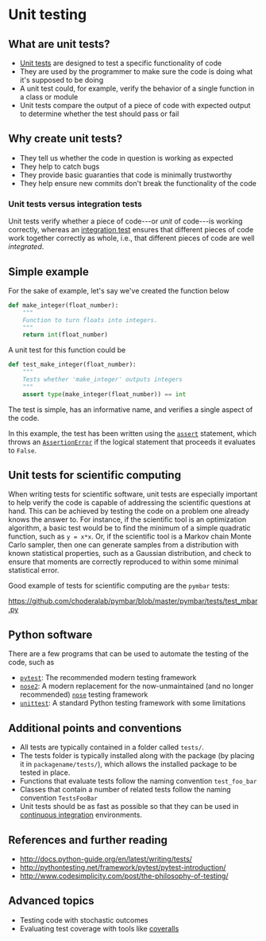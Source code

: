 # Unit testing

## What are unit tests?
* [Unit tests](https://en.wikipedia.org/wiki/Unit_testing) are designed to test a specific functionality of code
* They are used by the programmer to make sure the code is doing what it's supposed to be doing
* A unit test could, for example, verify the behavior of a single function in a class or module
* Unit tests compare the output of a piece of code with expected output to determine whether the test should pass or fail

## Why create unit tests?
* They tell us whether the code in question is working as expected
* They help to catch bugs
* They provide basic guaranties that code is minimally trustworthy
* They help ensure new commits don't break the functionality of the code

### Unit tests versus integration tests
Unit tests verify whether a piece of code---or _unit_ of code---is working correctly, whereas an [integration test](https://en.wikipedia.org/wiki/Integration_testing) ensures that
different pieces of code work together correctly as whole, i.e., that different pieces of code are well _integrated_.

## Simple example

For the sake of example, let's say we've created the function below

```python
def make_integer(float_number):
    """
    Function to turn floats into integers.
    """
    return int(float_number)
```  

A unit test for this function could be

```python
def test_make_integer(float_number):
    """
    Tests whether 'make_integer' outputs integers
    """
    assert type(make_integer(float_number)) == int
```

The test is simple, has an informative name, and verifies a single aspect of the code.

In this example, the test has been written using the [`assert`](https://wiki.python.org/moin/UsingAssertionsEffectively) statement,
which throws an [`AssertionError`](https://docs.python.org/3/library/exceptions.html) if the logical statement that proceeds it evaluates to `False`.

## Unit tests for scientific computing

When writing tests for scientific software, unit tests are especially important
to help verify the code is capable of addressing the scientific questions at hand.
This can be achieved by testing the code on a problem one already knows the answer to.
For instance, if the scientific tool is an optimization algorithm, a basic test
would be to find the minimum of a simple quadratic function, such as `y = x*x`.
Or, if the scientific tool is a Markov chain Monte Carlo sampler, then one can generate samples
from a distribution with known statistical properties, such as a Gaussian distribution, and
check to ensure that moments are correctly reproduced to within some minimal statistical error.

Good example of tests for scientific computing are the `pymbar` tests:

https://github.com/choderalab/pymbar/blob/master/pymbar/tests/test_mbar.py

## Python software
There are a few programs that can be used to automate the testing of the code, such as
* [`pytest`](http://doc.pytest.org/en/latest/): The recommended modern testing framework
* [`nose2`](http://nose2.readthedocs.io/en/latest/): A modern replacement for the now-unmaintained (and no longer recommended) [`nose`](http://nose.readthedocs.io/en/latest/) testing framework
* [`unittest`](https://docs.python.org/3/library/unittest.html#module-unittest): A standard Python testing framework with some limitations

## Additional points and conventions
* All tests are typically contained in a folder called `tests/`.
* The tests folder is typically installed along with the package (by placing it in `packagename/tests/`), which allows the installed package to be tested in place.
* Functions that evaluate tests follow the naming convention `test_foo_bar`
* Classes that contain a number of related tests follow the naming convention `TestsFooBar`
* Unit tests should be as fast as possible so that they can be used in [continuous integration](https://github.com/choderalab/software-development/blob/master/CONTINUOUS_INTEGRATION.md) environments.

## References and further reading
* http://docs.python-guide.org/en/latest/writing/tests/
* http://pythontesting.net/framework/pytest/pytest-introduction/
* http://www.codesimplicity.com/post/the-philosophy-of-testing/

## Advanced topics
* Testing code with stochastic outcomes
* Evaluating test coverage with tools like [coveralls](https://coveralls.io/)

